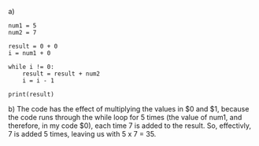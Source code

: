 a)
```
num1 = 5
num2 = 7

result = 0 + 0
i = num1 + 0

while i != 0:
    result = result + num2
    i = i - 1

print(result)
```

b) The code has the effect of multiplying the values in $0 and $1, because the code runs through the while loop for 5 times (the value of
num1, and therefore, in my code $0), each time 7 is added to the result. So, effectivly, 7 is added 5 times, leaving us with 5 x 7 = 35.
